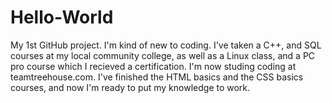 # Hello-World
My 1st GitHub project. I'm kind of new to coding. I've taken a C++, and SQL courses at my local community college, as well as a Linux class, and a PC pro course which I recieved a certification. I'm now studing coding at teamtreehouse.com. I've finished the HTML basics and the CSS basics courses, and now I'm ready to put my knowledge to work.
